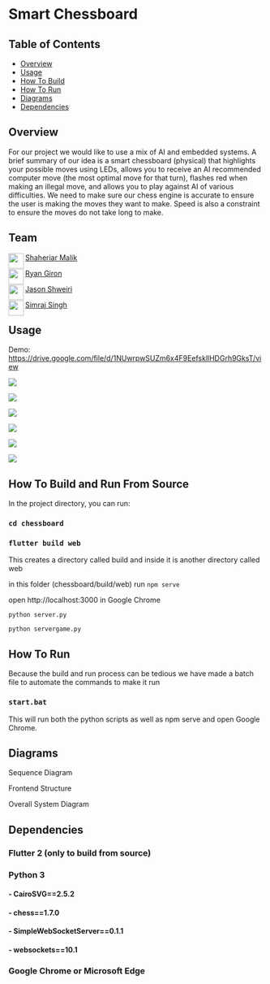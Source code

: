 # Smart Chessboard

## Table of Contents
- [Overview](#overview)
- [Usage](#usage)
- [How To Build](#how-to-build-and-run-from-source)
- [How To Run](#how-to-run)
- [Diagrams](#diagrams)
- [Dependencies](#dependencies)

## Overview
For our project we would like to use a mix of AI and embedded systems. A brief summary of our idea is a smart chessboard (physical) that highlights your possible moves using LEDs, allows you to receive an AI recommended computer move (the most optimal move for that turn), flashes red when making an illegal move, and allows you to play against AI of various difficulties. We need to make sure our chess engine is accurate to ensure the user is making the moves they want to make. Speed is also a constraint to ensure the moves do not take long to make.

## Team
<a href="https://github.com/shaheriar" target="_blank"><img src="https://avatars.githubusercontent.com/u/49822364?v=4" align="left" height="30px">Shaheriar Malik</a>

<a href="https://github.com/rgiron1" target="_blank"><img src="https://avatars.githubusercontent.com/u/36999776?v=4" align="left" height="30px">Ryan Giron</a>

<a href="https://github.com/JShweiri" target="_blank"><img src="https://avatars.githubusercontent.com/u/31330210?v=4" align="left" height="30px">Jason Shweiri</a>

<a href="https://github.com/simrajsingh" target="_blank"><img src="https://avatars.githubusercontent.com/u/25336991?v=4" align="left" height="30px">Simraj Singh</a>



## Usage
Demo: https://drive.google.com/file/d/1NUwrpwSUZm6x4F9EefskllHDGrh9GksT/view

<img src="https://i.imgur.com/TZHJjqC.png" /><br>
     
<img src="https://i.imgur.com/MeYpJ8G.png" /><br>
     
<img src="https://i.imgur.com/gdqlrtn.png" /><br>
     
<img src="https://i.imgur.com/xZqYGsR.png" /><br>
     
<img src="https://i.imgur.com/eX58mde.png" /><br>
     
<img src="https://i.imgur.com/MK9v85P.png" /><br>


## How To Build and Run From Source
In the project directory, you can run:

### `cd chessboard`
  
### `flutter build web`
  
This creates a directory called build and inside it is another directory called web

in this folder (chessboard/build/web) run `npm serve`
  
open http://localhost:3000 in Google Chrome 
  
`python server.py`
  
`python servergame.py`

## How To Run
Because the build and run process can be tedious we have made a batch file to automate the commands to make it run

### `start.bat`

This will run both the python scripts as well as npm serve and open Google Chrome.<br />

## Diagrams

Sequence Diagram

Frontend Structure


Overall System Diagram

## Dependencies
### Flutter 2 (only to build from source) <br>
### Python 3 <br>
#### - CairoSVG==2.5.2 <br>
#### - chess==1.7.0 <br>
#### - SimpleWebSocketServer==0.1.1 <br>
#### - websockets==10.1 <br>
### Google Chrome or Microsoft Edge <br>

